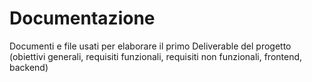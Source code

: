 # Documentazione
Documenti e file usati per elaborare il primo Deliverable del progetto (obiettivi generali, requisiti funzionali, requisiti non funzionali, frontend, backend)
